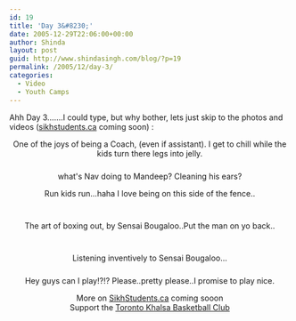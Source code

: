 ```yaml
---
id: 19
title: 'Day 3&#8230;'
date: 2005-12-29T22:06:00+00:00
author: Shinda
layout: post
guid: http://www.shindasingh.com/blog/?p=19
permalink: /2005/12/day-3/
categories:
  - Video
  - Youth Camps
---
```

Ahh Day 3.......I could type, but why bother, lets just skip to the photos and videos ([sikhstudents.ca](http://www.sikhstudents.ca) coming soon) :

<div style="text-align: center;">
  <p>
  </p>
  
  <p>
    One of the joys of being a Coach, (even if assistant). I get to chill while the kids turn there legs into jelly.
  </p>
  
  <p>
    <a onblur="try {parent.deselectBloggerImageGracefully();} catch(e) {}" href="http://www.shindasingh.com/blog/uploaded_images/P1010012-701186.JPG"><img style="margin: 0px auto 10px; display: block; text-align: center; cursor: pointer;" src="http://www.shindasingh.com/blog/uploaded_images/P1010012-795684.JPG" alt="" border="0" /></a>what's Nav doing to Mandeep? Cleaning his ears?
  </p>
  
  <p>
  </p>
  
  <p>
    Run kids run...haha I love being on this side of the fence..
  </p>
  
  <p>
    <a onblur="try {parent.deselectBloggerImageGracefully();} catch(e) {}" href="http://www.shindasingh.com/blog/uploaded_images/P1010014-772206.JPG"><img style="margin: 0px auto 10px; display: block; text-align: center; cursor: pointer;" src="http://www.shindasingh.com/blog/uploaded_images/P1010014-762136.JPG" alt="" border="0" /></a><br /> The art of boxing out, by Sensai Bougaloo..Put the man on yo back..
  </p>
  
  <p>
    <a onblur="try {parent.deselectBloggerImageGracefully();} catch(e) {}" href="http://www.shindasingh.com/blog/uploaded_images/P1010015-704021.JPG"><img style="margin: 0px auto 10px; display: block; text-align: center; cursor: pointer;" src="http://www.shindasingh.com/blog/uploaded_images/P1010015-798607.JPG" alt="" border="0" /></a><br /> Listening inventively to Sensai Bougaloo...
  </p>
  
  <p>
    <a onblur="try {parent.deselectBloggerImageGracefully();} catch(e) {}" href="http://www.shindasingh.com/blog/uploaded_images/P1010020-713682.JPG"><img style="margin: 0px auto 10px; display: block; text-align: center; cursor: pointer;" src="http://www.shindasingh.com/blog/uploaded_images/P1010020-708389.JPG" alt="" border="0" /></a>Hey guys can I play!?!? Please..pretty please..I promise to play nice.
  </p>
  
  <p>
    More on <a href="http://www.sikhstudents.ca">SikhStudents.ca</a> coming sooon<br /> Support the <a href="http://www.tokhalsa.com/">Toronto Khalsa Basketball Club</a> </div>